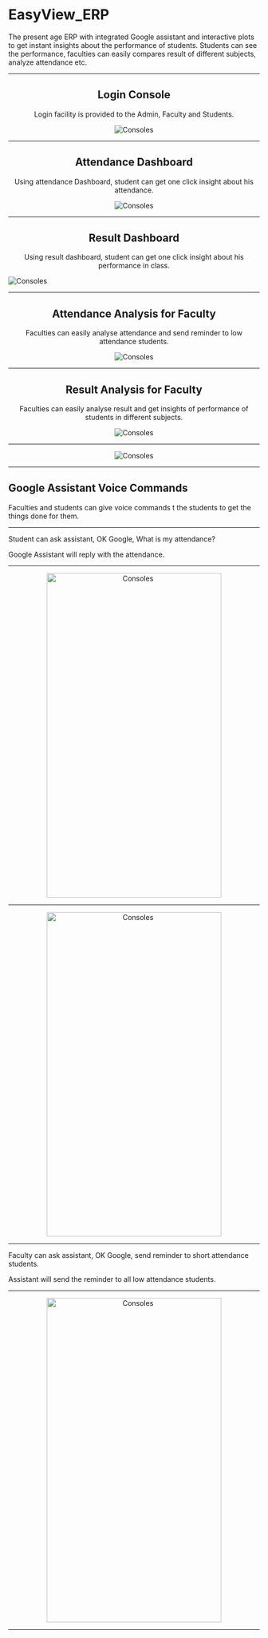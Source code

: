# EasyView_ERP 

The present age ERP with integrated Google assistant and interactive plots to get instant insights about the performance of students. Students can see the performance, faculties can easily compares result of different subjects, analyze
attendance etc. 
___

<h2 align="center" >Login Console</h2>
<p align="center" >Login facility is provided to the Admin, Faculty and Students.</p>
<p align="center">
<img align="center" src="screenshots/1.png" alt="Consoles"> 
</p>
<hr>

<h2 align="center" >Attendance Dashboard</h2>
<p align="center" >Using attendance Dashboard, student can get one click insight about his attendance.</p>
<p align="center">
<img align="center" src="screenshots/2.png" alt="Consoles"> 
</p>
<hr>

<h2 align="center" >Result Dashboard</h2>
<p align="center" >Using result dashboard, student can get one click insight about his performance in class.</p>

<img align="center" src="screenshots/2.1.png" alt="Consoles">
 
 <hr>

<h2 align="center" >Attendance Analysis for Faculty</h2>
<p align="center" >Faculties can easily analyse attendance and send reminder to low attendance students.</p>
<p align="center">
<img align="center" src="screenshots/3.png" alt="Consoles"> 
</p>
<hr>

<h2 align="center">Result Analysis for Faculty</h2>
<p align="center">Faculties can easily analyse result and get insights of performance of students in different subjects.</p>
<p align="center">
<img align="center" src="screenshots/4.png" alt="Consoles"></p>
<hr>
<p align="center">
<img align="center" src="screenshots/5.png" alt="Consoles"> </p>

<hr>


<h2 >Google Assistant Voice Commands</h2>
<p >Faculties and students can give voice commands t the students to get the things done for them.</p>

<hr>

<p >Student can ask assistant, OK Google, What is my attendance?</p>
<p  >Google Assistant will reply with the attendance.</p>

<hr>
<p align="center">
<img align="center" width="350" height="650" src="screenshots/1.jpeg" alt="Consoles"></p>

<hr>
<p align="center">
<img align="center" width="350" height="650" src="screenshots/2.jpeg" alt="Consoles"></p>

<hr>

<p>Faculty can ask assistant, OK Google, send reminder to short attendance students.</p>
<p >Assistant will send the reminder to all low attendance students.</p>

<hr>
<p align="center">
<img align="center" style="text-align:center;" width="350" height="650" src="screenshots/3.jpeg" alt="Consoles">
</p>
<hr>

